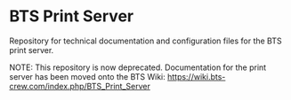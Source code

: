 BTS Print Server
================

Repository for technical documentation and configuration files for the BTS print server.

NOTE: This repository is now deprecated. Documentation for the print server has been moved onto the BTS Wiki: https://wiki.bts-crew.com/index.php/BTS_Print_Server
